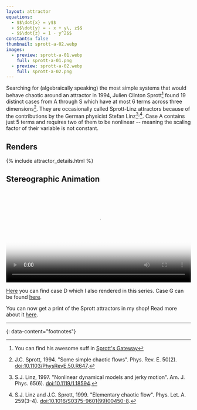 ```yaml
---
layout: attractor
equations:
  - $$\dot{x} = y$$
  - $$\dot{y} = - x + y\, z$$
  - $$\dot{z} = 1 - y^2$$
constants: false
thumbnail: sprott-a-02.webp
images:
  - preview: sprott-a-01.webp
    full: sprott-a-01.png
  - preview: sprott-a-02.webp
    full: sprott-a-02.png
---
```

Searching for (algebraically speaking) the most simple systems that would behave chaotic around an attractor in 1994, Julien Clinton Sprott[^sprott] found 19 distinct cases from A through S which have at most 6 terms across three dimensions[^original-paper].
They are occasionally called Sprott-Linz attractors because of the contributions by the German physicist Stefan Linz[^linz-one]<sup>,</sup>[^linz-two].
Case A contains just 5 terms and requires two of them to be nonlinear -- meaning the scaling factor of their variable is not constant.


## Renders

{% include attractor_details.html %}

## Stereographic Animation
<video controls loop style="width: 100%;" poster="/assets/images/attractors/sprott-a-stereo.png">
  <source src="/assets/images/attractors/sprott-a-stereo.mp4" type="video/mp4">
</video>

[Here](../sprott-d) you can find case D which I also rendered in this series.
Case G can be found [here](../sprott-g).

You can now get a print of the Sprott attractors in my shop!
Read more about it [here](/blog/all-sprott-attractors).

---
{: data-content="footnotes"}

[^sprott]: You can find his awesome suff in [Sprott's Gateway](https://sprott.physics.wisc.edu/)

[^original-paper]: J.C. Sprott, 1994. \"Some simple chaotic flows\". Phys. Rev. E. 50(2). [doi:10.1103/PhysRevE.50.R647](https://doi.org/10.1103/PhysRevE.50.R647).

[^linz-one]: S.J. Linz, 1997. \"Nonlinear dynamical models and jerky motion\". Am. J. Phys. 65(6). [doi:10.1119/1.18594](https://doi.org/10.1119/1.18594).

[^linz-two]: S.J. Linz and J.C. Sprott, 1999. \"Elementary chaotic flow\". Phys. Let. A. 259(3–4). [doi:10.1016/S0375-9601(99)00450-8](https://doi.org/10.1016/S0375-9601(99)00450-8).
